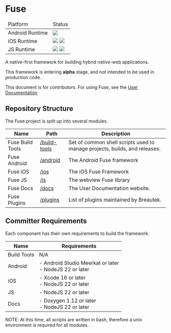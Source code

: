 
# Fuse

<table>
    <thead>
        <td>Platform</td>
        <td>Status</td>
    </thead>
    <tr>
        <td>Android Runtime</td>
        <td>
            <a href="https://github.com/btfuse/fuse/actions/workflows/Android.yml"><img src="https://github.com/btfuse/fuse/actions/workflows/Android.yml/badge.svg" /></a>
            <!-- I'd like to bring this back, but i need to look into reusable workflows more first -->
            <!-- <a href="https://github.com/btfuse/fuse/actions/workflows/android-api-29.yml"><img src="https://github.com/btfuse/fuse/actions/workflows/android-api-29.yml/badge.svg" /></a>
            <a href="https://github.com/btfuse/fuse/actions/workflows/android-api-30.yml"><img src="https://github.com/btfuse/fuse/actions/workflows/android-api-30.yml/badge.svg" /></a>
            <a href="https://github.com/btfuse/fuse/actions/workflows/android-api-31.yml"><img src="https://github.com/btfuse/fuse/actions/workflows/android-api-31.yml/badge.svg" /></a>
            <a href="https://github.com/btfuse/fuse/actions/workflows/android-api-32.yml"><img src="https://github.com/btfuse/fuse/actions/workflows/android-api-32.yml/badge.svg" /></a>
            <a href="https://github.com/btfuse/fuse/actions/workflows/android-api-33.yml"><img src="https://github.com/btfuse/fuse/actions/workflows/android-api-33.yml/badge.svg" /></a>
            <a href="https://github.com/btfuse/fuse/actions/workflows/android-api-34.yml"><img src="https://github.com/btfuse/fuse/actions/workflows/android-api-34.yml/badge.svg" /></a> -->
        </td>
    </tr>
    <tr>
        <td>iOS Runtime</td>
        <td>
            <a href="https://github.com/btfuse/fuse/actions/workflows/ios17.yml"><img src="https://github.com/btfuse/fuse/actions/workflows/ios17.yml/badge.svg" /></a>
            <a href="https://github.com/btfuse/fuse/actions/workflows/ios18.yml"><img src="https://github.com/btfuse/fuse/actions/workflows/ios18.yml/badge.svg" /></a>
        </td>
    </tr>
    <tr>
        <td>JS Runtime</td>
        <td>
            <a href="https://github.com/btfuse/fuse/actions/workflows/js-unit-tests.yml"><img src="https://github.com/btfuse/fuse/actions/workflows/js-unit-tests.yml/badge.svg" /></a>
            <a href="https://github.com/btfuse/fuse/actions/workflows/js-lint.yml"><img src="https://github.com/btfuse/fuse/actions/workflows/js-lint.yml/badge.svg" /></a>
        </td>
    </tr>
</table>

A native-first framework for building hybrid native-web applications.

This framework is entering **alpha** stage, and not intended to be used in production code.

This document is for contributors. For using Fuse, see the [User Documentation](https://fuse.breautek.com)

## Repository Structure

The Fuse project is split up into several modules.

|Name|Path|Description|
|---|---|---|
|Fuse Build Tools|[/build-tools](https://github.com/btfuse/build-tools)|Set of common shell scripts used to manage projects, builds, and releases.
|Fuse Android|[/android](https://github.com/btfuse/fuse/tree/main/android)|The Android Fuse framework
|Fuse iOS|[/ios](https://github.com/btfuse/fuse/tree/main/ios)|The iOS Fuse Framework
|Fuse JS|[/js](https://github.com/btfuse/fuse/tree/main/js)|The webview Fuse library
|Fuse Docs|[/docs](https://github.com/btfuse/fuse/tree/main/docs)|The User Documentation website.
|Fuse Plugins|[/plugins](https://github.com/btfuse/fuse/tree/main/plugins)|List of plugins maintained by Breautek.

## Committer Requirements

Each component has their own requirements to build the framework.

|Name|Requirements|
|---|---|
|Build Tools|N/A|
|Android|- Android Studio Meerkat or later<br />- NodeJS 22 or later|
|iOS|- Xcode 16 or later<br />- NodeJS 22 or later|
|JS|- NodeJS 22 or later|
|Docs|- Doxygen 1.12 or later<br />- NodeJS 22 or later

NOTE: At this time, all scripts are written in bash, therefore a unix environment is required for
all modules.
